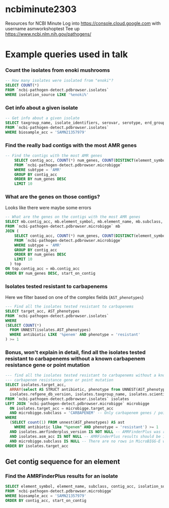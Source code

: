
ncbiminute2303
=================

Resources for NCBI Minute
Log into https://console.cloud.google.com with username asmworkshoptest
Tee up https://www.ncbi.nlm.nih.gov/pathogens/

Example queries used in talk
=============================

### Count the isolates from enoki mushrooms
```sql
-- How many isolates were isolated from "enoki"?
SELECT COUNT(*)
FROM `ncbi-pathogen-detect.pdbrowser.isolates`
WHERE isolation_source LIKE '%enoki%'
```

### Get info about a given isolate
```sql
-- Get info about a given isolate
SELECT taxgroup_name, isolate_identifiers, serovar, serotype, erd_group, computed_types
FROM `ncbi-pathogen-detect.pdbrowser.isolates`
WHERE biosample_acc = 'SAMN21357979'
```

### Find the really bad contigs with the most AMR genes
```sql
-- Find the contigs with the most AMR genes
    SELECT contig_acc, COUNT(*) num_genes, COUNT(DISTINCT(element_symbol)) num_unique_genes 
    FROM `ncbi-pathogen-detect.pdbrowser.microbigge` 
    WHERE subtype = 'AMR'
    GROUP BY contig_acc
    ORDER BY num_genes DESC
    LIMIT 10
```

### What are the genes on those contigs?
Looks like there were maybe some errors 
```sql
-- What are the genes on the contigs with the most AMR genes
SELECT mb.contig_acc, mb.element_symbol, mb.element_name, mb.subclass, top.num_unique_genes, top.num_genes
FROM `ncbi-pathogen-detect.pdbrowser.microbigge` mb
JOIN (
    SELECT contig_acc, COUNT(*) num_genes, COUNT(DISTINCT(element_symbol)) num_unique_genes 
    FROM `ncbi-pathogen-detect.pdbrowser.microbigge` 
    WHERE subtype = 'AMR'
    GROUP BY contig_acc
    ORDER BY num_genes DESC
    LIMIT 10
  ) top 
ON top.contig_acc = mb.contig_acc
ORDER BY num_genes DESC, start_on_contig
```

### Isolates tested resistant to carbapenems
Here we filter based on one of the complex fields (`AST_phenotypes`)
```sql
--- Find all the isolates tested resistant to carbapenems
SELECT target_acc, AST_phenotypes
FROM `ncbi-pathogen-detect.pdbrowser.isolates`
WHERE
(SELECT COUNT(*)
  FROM UNNEST(isolates.AST_phenotypes)
  WHERE antibiotic LIKE '%penem' AND phenotype = 'resistant'
) >= 1
```
 
### Bonus, won't explain in detail, find all the isolates tested resistant to carbapenems without a known carbapenem resistance gene or point mutation
```sql
--- find all the isolates tested resistant to carbapenems without a known 
--- carbapenem resistance gene or point mutation
SELECT isolates.target_acc,
  ARRAY(select AS STRUCT antibiotic, phenotype from UNNEST(AST_phenotypes) WHERE  antibiotic LIKE "%penem") AST,
  isolates.refgene_db_version, isolates.taxgroup_name, isolates.scientific_name
FROM `ncbi-pathogen-detect.pdbrowser.isolates` isolates
LEFT JOIN `ncbi-pathogen-detect.pdbrowser.microbigge` microbigge
  ON isolates.target_acc = microbigge.target_acc
  AND microbigge.subclass = 'CARBAPENEM' -- Only carbapenem genes / point mutations
WHERE
  (SELECT count(1) FROM unnest(AST_phenotypes) AS ast
    WHERE antibiotic like "%penem" AND phenotype = 'resistant') >= 1
  AND isolates.amrfinderplus_version IS NOT NULL -- AMRFinderPlus was run on this target
  AND isolates.asm_acc IS NOT NULL -- AMRFinderPlus results should be in MicroBIGG-E because assembly is public
  AND microbigge.subclass IS NULL -- There are no rows in MicroBIGG-E with subclass = CARBAPENEM
ORDER BY isolates.target_acc
```
Get contig sequence for an element
----------------------------------

### Find the AMRFinderPlus results for an isolate
```sql
SELECT element_symbol, element_name, subclass, contig_acc, isolation_source, contig_url
FROM `ncbi-pathogen-detect.pdbrowser.microbigge`
WHERE biosample_acc = 'SAMN21357979'
ORDER BY contig_acc, start_on_contig
```
